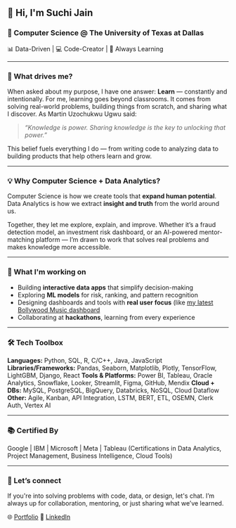 ## 👋 Hi, I'm Suchi Jain

### 📍 Computer Science @ The University of Texas at Dallas

📊 Data-Driven | 💻 Code-Creator | 🎯 Always Learning

---

### 🌱 What drives me?

When asked about my purpose, I have one answer: **Learn** — constantly and intentionally.
For me, learning goes beyond classrooms. It comes from solving real-world problems, building things from scratch, and sharing what I discover. As Martin Uzochukwu Ugwu said:

> *“Knowledge is power. Sharing knowledge is the key to unlocking that power.”*

This belief fuels everything I do — from writing code to analyzing data to building products that help others learn and grow.

---

### 💡 Why Computer Science + Data Analytics?

Computer Science is how we create tools that **expand human potential**.
Data Analytics is how we extract **insight and truth** from the world around us.

Together, they let me explore, explain, and improve. Whether it’s a fraud detection model, an investment risk dashboard, or an AI-powered mentor-matching platform — I’m drawn to work that solves real problems and makes knowledge more accessible.

---

### 🚀 What I'm working on

* Building **interactive data apps** that simplify decision-making
* Exploring **ML models** for risk, ranking, and pattern recognition
* Designing dashboards and tools with **real user focus** (like [my latest Bollywood Music dashboard]((https://github.com/SuchiiJain/Bollywood-Music-Analytics-Dashboard))
* Collaborating at **hackathons**, learning from every experience

---

### 🛠 Tech Toolbox

**Languages:** Python, SQL, R, C/C++, Java, JavaScript
**Libraries/Frameworks:** Pandas, Seaborn, Matplotlib, Plotly, TensorFlow, LightGBM, Django, React
**Tools & Platforms:** Power BI, Tableau, Oracle Analytics, Snowflake, Looker, Streamlit, Figma, GitHub, Mendix
**Cloud + DBs:** MySQL, PostgreSQL, BigQuery, Databricks, NoSQL, Cloud Dataflow
**Other:** Agile, Kanban, API Integration, LSTM, BERT, ETL, OSEMN, Clerk Auth, Vertex AI

---

### 📚 Certified By

Google | IBM | Microsoft | Meta | Tableau
(Certifications in Data Analytics, Project Management, Business Intelligence, Cloud Tools)

---

### 🤝 Let’s connect

If you're into solving problems with code, data, or design, let's chat.
I’m always up for collaboration, mentoring, or just sharing what we’ve learned.

🌐 [Portfolio](https://suchi-portfolio-palette.lovable.app/)
💼 [LinkedIn]((https://www.linkedin.com/in/suchij/))
